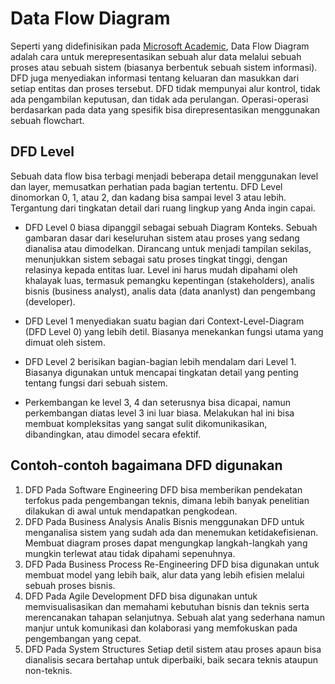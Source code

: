 # Data Flow Diagram
Seperti yang didefinisikan pada [Microsoft Academic](https://academic.microsoft.com/topic/489000/publication/search?q=Data%20flow%20diagram&qe=And(Composite(F.FId%253D489000)%252CTy%253D%270%27)&f=&orderBy=0), Data Flow Diagram adalah cara untuk merepresentasikan sebuah alur data melalui sebuah proses atau sebuah sistem (biasanya berbentuk sebuah sistem informasi). DFD juga menyediakan informasi tentang keluaran dan masukkan dari setiap entitas dan proses tersebut. DFD tidak mempunyai alur kontrol, tidak ada pengambilan keputusan, dan tidak ada perulangan. Operasi-operasi berdasarkan pada data yang spesifik bisa direpresentasikan menggunakan sebuah flowchart.

## DFD Level
Sebuah data flow bisa terbagi menjadi beberapa detail menggunakan level dan layer, memusatkan perhatian pada bagian tertentu. DFD Level dinomorkan 0, 1, atau 2, dan kadang bisa sampai level 3 atau lebih. Tergantung dari tingkatan detail dari ruang lingkup yang Anda ingin capai.

- DFD Level 0 biasa dipanggil sebagai sebuah Diagram Konteks. Sebuah gambaran dasar dari keseluruhan sistem atau proses yang sedang dianalisa atau dimodelkan. Dirancang untuk menjadi tampilan sekilas, menunjukkan sistem sebagai satu proses tingkat tinggi, dengan relasinya kepada entitas luar. Level ini harus mudah dipahami oleh khalayak luas, termasuk pemangku kepentingan (stakeholders), analis bisnis (business analyst), analis data (data ananlyst) dan pengembang (developer).

- DFD Level 1 menyediakan suatu bagian dari Context-Level-Diagram (DFD Level 0) yang lebih detil. Biasanya menekankan fungsi utama yang dimuat oleh sistem.

- DFD Level 2 berisikan bagian-bagian lebih mendalam dari Level 1. Biasanya digunakan untuk mencapai tingkatan detail yang penting tentang fungsi dari sebuah sistem.

- Perkembangan ke level 3, 4 dan seterusnya bisa dicapai, namun perkembangan diatas level 3 ini luar biasa. Melakukan hal ini bisa membuat kompleksitas yang sangat sulit dikomunikasikan, dibandingkan, atau dimodel secara efektif.

## Contoh-contoh bagaimana DFD digunakan
1. DFD Pada Software Engineering
DFD bisa memberikan pendekatan terfokus pada pengembangan teknis, dimana lebih banyak penelitian dilakukan di awal untuk mendapatkan pengkodean.
2. DFD Pada Business Analysis
Analis Bisnis menggunakan DFD untuk menganalisa sistem yang sudah ada dan menemukan ketidakefisienan. Membuat diagram proses dapat mengungkap langkah-langkah yang mungkin terlewat atau tidak dipahami sepenuhnya.
3. DFD Pada Business Process Re-Engineering
DFD bisa digunakan untuk membuat model yang lebih baik, alur data yang lebih efisien melalui sebuah proses bisnis.
4. DFD Pada Agile Development
DFD bisa digunakan untuk memvisualisasikan dan memahami kebutuhan bisnis dan teknis serta merencanakan tahapan selanjutnya. Sebuah alat yang sederhana namun manjur untuk komunikasi dan kolaborasi yang memfokuskan pada pengembangan yang cepat.
5. DFD Pada System Structures
Setiap detil sistem atau proses apaun bisa dianalisis secara bertahap untuk diperbaiki, baik secara teknis ataupun non-teknis.